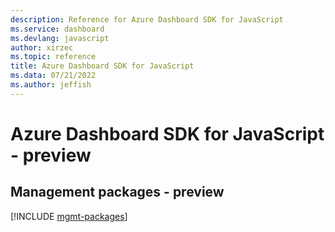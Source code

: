 ```yaml
---
description: Reference for Azure Dashboard SDK for JavaScript
ms.service: dashboard
ms.devlang: javascript
author: xirzec
ms.topic: reference
title: Azure Dashboard SDK for JavaScript
ms.data: 07/21/2022
ms.author: jeffish
---
```

# Azure Dashboard SDK for JavaScript - preview

## Management packages - preview
[!INCLUDE [mgmt-packages](dashboard-mgmt-index.md)]
